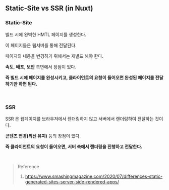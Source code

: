 ## Static-Site vs SSR (in Nuxt)

### Static-Site

빌드 시에 완벽한 HMTL 페이지를 생성한다.

이 페이지들은 웹서버를 통해 전달된다.

페이지의 내용을 변경하기 위해서는 재빌드 해야 한다.

**속도**, **배포**, **보안** 측면에서 장점이 있다.

**즉 빌드 시에 페이지를 완성시키고, 클라이언트의 요청이 들어오면 완성된 페이지를 전달하기만 하면 된다.**

<br>

### SSR

SSR 은 웹페이지를 브라우저에서 렌더링하지 않고 서버에서 렌더링하여 전달하는 것이다.

**콘텐츠 변경(최신 유지)** 등의 장점이 있다.

**즉 클라이언트의 요청이 들어오면, 서버 측에서 렌더링을 진행하고 전달한다.**

<br>

> Reference
> 1. https://www.smashingmagazine.com/2020/07/differences-static-generated-sites-server-side-rendered-apps/